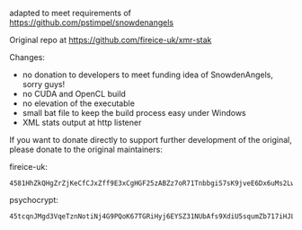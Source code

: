 adapted to meet requirements of https://github.com/pstimpel/snowdenangels

Original repo at https://github.com/fireice-uk/xmr-stak

Changes:  
- no donation to developers to meet funding idea of SnowdenAngels, sorry guys!
- no CUDA and OpenCL build 
- no elevation of the executable
- small bat file to keep the build process easy under Windows
- XML stats output at http listener




If you want to donate directly to support further development of the original, please donate to
the original maintainers:

fireice-uk:
```
4581HhZkQHgZrZjKeCfCJxZff9E3xCgHGF25zABZz7oR71TnbbgiS7sK9jveE6Dx6uMs2LwszDuvQJgRZQotdpHt1fTdDhk
```

psychocrypt:
```
45tcqnJMgd3VqeTznNotiNj4G9PQoK67TGRiHyj6EYSZ31NUbAfs9XdiU5squmZb717iHJLxZv3KfEw8jCYGL5wa19yrVCn
```

